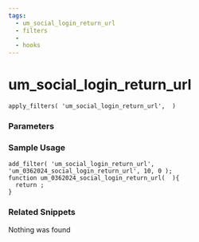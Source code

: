 ```yaml
---
tags: 
  - um_social_login_return_url
  - filters
  - 
  - hooks
---
```

# um\_social\_login\_return\_url

``` php:no-line-numbers
apply_filters( 'um_social_login_return_url',  )
```
<div class='hook-sep'></div>

### Parameters

<div class='hook-sep'></div>



### Sample Usage

``` php:no-line-numbers
add_filter( 'um_social_login_return_url', 'um_0362024_social_login_return_url', 10, 0 );
function um_0362024_social_login_return_url(  ){
  return ;
}
```
<div class='hook-sep'></div>



### Related Snippets

Nothing was found

